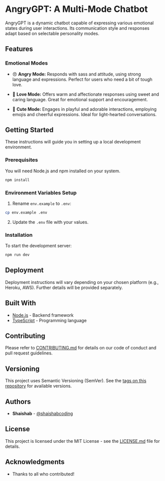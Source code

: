 # AngryGPT: A Multi-Mode Chatbot

AngryGPT is a dynamic chatbot capable of expressing various emotional states during user interactions. Its communication style and responses adapt based on selectable personality modes.

## Features

### Emotional Modes

- 😠 **Angry Mode:** Responds with sass and attitude, using strong language and expressions. Perfect for users who need a bit of tough love.

- 💖 **Love Mode:** Offers warm and affectionate responses using sweet and caring language. Great for emotional support and encouragement.

- 🥰 **Cute Mode:** Engages in playful and adorable interactions, employing emojis and cheerful expressions. Ideal for light-hearted conversations.

## Getting Started

These instructions will guide you in setting up a local development environment.

### Prerequisites

You will need Node.js and npm installed on your system.

```bash
npm install
```

### Environment Variables Setup

1. Rename `env.example` to `.env`:

```bash
cp env.example .env
```

2. Update the `.env` file with your values.

### Installation

To start the development server:

```bash
npm run dev
```

## Deployment

Deployment instructions will vary depending on your chosen platform (e.g., Heroku, AWS). Further details will be provided separately.

## Built With

- [Node.js](https://nodejs.org/) - Backend framework
- [TypeScript](https://www.typescriptlang.org/) - Programming language

## Contributing

Please refer to [CONTRIBUTING.md](CONTRIBUTING.md) for details on our code of conduct and pull request guidelines.

## Versioning

This project uses Semantic Versioning (SemVer). See the [tags on this repository](https://github.com/yourusername/yourrepo/tags) for available versions.

## Authors

- **Shaishab** - [@shaishabcoding](https://github.com/shaishabcoding)

## License

This project is licensed under the MIT License - see the [LICENSE.md](LICENSE.md) file for details.

## Acknowledgments

- Thanks to all who contributed!
